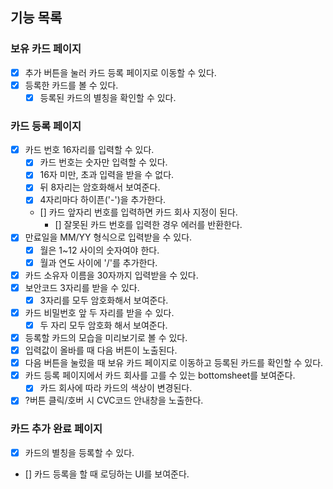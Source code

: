 ## 기능 목록

### 보유 카드 페이지

- [x] 추가 버튼을 눌러 카드 등록 페이지로 이동할 수 있다.
- [x] 등록한 카드를 볼 수 있다.
  - [x] 등록된 카드의 별칭을 확인할 수 있다.

### 카드 등록 페이지

- [x] 카드 번호 16자리를 입력할 수 있다.
  - [x] 카드 번호는 숫자만 입력할 수 있다.
  - [x] 16자 미만, 초과 입력을 받을 수 없다.
  - [x] 뒤 8자리는 암호화해서 보여준다.
  - [x] 4자리마다 하이픈('-')을 추가한다.
  - [] 카드 앞자리 번호를 입력하면 카드 회사 지정이 된다.
    - [] 잘못된 카드 번호를 입력한 경우 에러를 반환한다.
- [x] 만료일을 MM/YY 형식으로 입력받을 수 있다.
  - [x] 월은 1~12 사이의 숫자여야 한다.
  - [x] 월과 연도 사이에 '/'를 추가한다.
- [x] 카드 소유자 이름을 30자까지 입력받을 수 있다.
- [x] 보안코드 3자리를 받을 수 있다.
  - [x] 3자리를 모두 암호화해서 보여준다.
- [x] 카드 비밀번호 앞 두 자리를 받을 수 있다.
  - [x] 두 자리 모두 암호화 해서 보여준다.
- [x] 등록할 카드의 모습을 미리보기로 볼 수 있다.
- [x] 입력값이 올바를 때 다음 버튼이 노출된다.
- [x] 다음 버튼을 눌렀을 때 보유 카드 페이지로 이동하고 등록된 카드를 확인할 수 있다.
- [x] 카드 등록 페이지에서 카드 회사를 고를 수 있는 bottomsheet를 보여준다.
  - [x] 카드 회사에 따라 카드의 색상이 변경된다.
- [x] ?버튼 클릭/호버 시 CVC코드 안내창을 노출한다.

### 카드 추가 완료 페이지

- [x] 카드의 별칭을 등록할 수 있다.
- [] 카드 등록을 할 때 로딩하는 UI를 보여준다.
